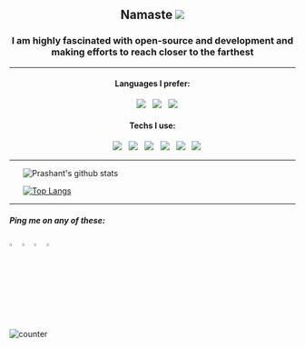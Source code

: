 <div align="center">
   
<h2> Namaste <img src="https://img.icons8.com/emoji/24/000000/folded-hands-light-skin-tone.png"/> </h2>
<h3> I am highly fascinated with open-source and development and <br> making efforts to reach closer to the farthest </h3>

<hr>

<h4> Languages I prefer:<br> </h4>
<ul>
   <img src="https://img.icons8.com/color/48/000000/python.png"> &nbsp;
   <img src="https://img.icons8.com/color/48/000000/c-plus-plus-logo.png"> &nbsp;
   <img src="https://img.icons8.com/color/48/000000/javascript.png"> &nbsp;
</ul>

 <h4> Techs I use:<br> </h4>
 <ul>
  <img src="https://img.icons8.com/color/64/000000/django.png"/> &nbsp;
  <img src="https://img.icons8.com/color/48/000000/amazon-web-services.png"/> &nbsp;
  <img src="https://img.icons8.com/color/48/000000/source-code.png"/> &nbsp;
  <img src="https://img.icons8.com/cute-clipart/48/000000/machine-learning.png"/> &nbsp;
  <img src="https://img.icons8.com/fluent/48/000000/blockchain-new-logo.png"/> &nbsp;
  <img src="https://img.icons8.com/cotton/48/000000/artificial-intelligence.png"/> &nbsp;
 </ul>
</div>
<hr>

<ul>
   
![Prashant's github stats](https://github-readme-stats.vercel.app/api?username=pra17dod&theme=radical&show_icons=true&count_private=true&hide=stars)

[![Top Langs](https://github-readme-stats.vercel.app/api/top-langs/?username=pra17dod&theme=radical&layout=compact&hide=css)](https://github.com/pra17dod/github-readme-stats&theme=vue)

</ul>
<hr>

   
##### Ping me on any of these: <br>

[<img src="https://img.icons8.com/color/48/000000/twitter.png" width="3.5%"/>](https://twitter.com/@dodiya_prashant)
[<img src="https://img.icons8.com/color/48/000000/linkedin.png" width="3.5%"/>](https://www.linkedin.com/in/dodiya-prashant)
[<img src="https://img.icons8.com/fluent/48/000000/instagram-new.png" width="3.5%"/>](https://www.instagram.com/prance_always)
<a href="mailto:pra17dod@gmail.com"> <img src="https://img.icons8.com/color/48/000000/gmail.png" width="3.5%"/> </a>

<p> <img src="https://komarev.com/ghpvc/?username=pra17dod&color=green" alt="counter" /> </p>

</div>


 

